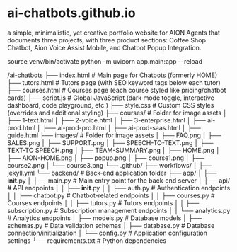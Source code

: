 # ai-chatbots.github.io
a simple, minimalistic, yet creative portfolio website for AION Agents that documents three projects, with three product sections: Coffee Shop Chatbot, Aion Voice Assist Mobile, and Chatbot Popup Integration.

source venv/bin/activate
python -m uvicorn app.main:app --reload



/ai-chatbots
├── index.html                   # Main page for Chatbots (formerly HOME)
├── tutors.html                  # Tutors page (with SEO keyword tags below each tutor)
├── courses.html                 # Courses page (each course styled like pricing/chatbot cards)
├── script.js                    # Global JavaScript (dark mode toggle, interactive dashboard, code playground, etc.)
├── style.css                    # Custom CSS styles (overrides and additional styling)
├── courses/                      # Folder for image assets
│   ├── 1-text.html 
│   ├── 2-voice.html 
│   ├── 3-enterprise.html 
│   ├── ai-prod.html 
│   ├── ai-prod-pro.html 
│   ├── ai-prod-saas.html 
│   ├── guide.html 
├── images/                      # Folder for image assets
│   ├── FAQ.png
│   ├── SALES.png
│   ├── SUPPORT.png
│   ├── SPEECH-TO-TEXT.png
│   ├── TEXT-TO SPEECH.png
│   ├── TEAM-SUMMARY.png
│   ├── HOME.png
│   ├── AION-HOME.png
│   ├── popup.png
│   ├── course1.png
│   ├── course2.png
│   └── course3.png
└── .github/
    ├── workflows/
        │   ├── jekyll.yml
└── backend/                     # Back‑end application folder
    ├── app/
    │   ├── __init__.py
    │   ├── main.py              # Main entry point for the back‑end server
    │   ├── api/                 # API endpoints
    │   │   ├── __init__.py
    │   │   ├── auth.py          # Authentication endpoints
    │   │   ├── chatbot.py       # Chatbot-related endpoints
    │   │   ├── courses.py       # Courses endpoints
    │   │   ├── tutors.py        # Tutors endpoints
    │   │   ├── subscription.py  # Subscription management endpoints
    │   │   └── analytics.py     # Analytics endpoints
    │   ├── models.py            # Database models
    │   ├── schemas.py           # Data validation schemas
    │   ├── database.py          # Database connection/initialization
    │   └── config.py            # Application configuration settings
    └── requirements.txt         # Python dependencies
